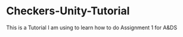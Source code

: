 # Checkers-Unity-Tutorial
This is a Tutorial I am using to learn how to do Assignment 1 for A&amp;DS
